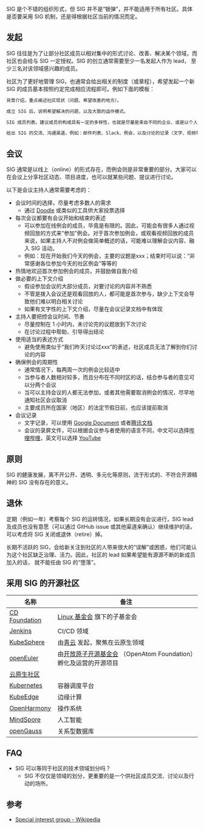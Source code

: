 SIG 是个不错的组织形式，但 SIG 并不是“银弹”，并不能适用于所有社区。具体是否要采用 SIG 机制，还是得根据社区当前的情况而定。

## 发起

SIG 往往是为了让部分社区成员以相对集中的形式讨论、改善、解决某个领域，而社区也会给与 SIG 一定授权。SIG 的创立通常需要至少一名发起人作为 lead，
至少三名对该领域感兴趣的成员。

社区为了更好地管理 SIG，也通常会给出相关的制度（或章程），希望发起一个新 SIG 的成员基本按照约定完成相应流程即可。例如下面的模板：

```markdown
背景介绍，重点阐述社区现状（问题、希望改善的地方）。

成立 SIG 后，说明希望解决的问题，以及大致的运作模式。

SIG 成员列表。建议成员的构成具有一定的多样性，也就是尽量是来自不同的企业、或是以个人身份加入。

给出 SIG 的交流、沟通渠道，例如：邮件列表、Slack、例会，以及讨论的记录（文字、视频等）。
```

## 会议

SIG 通常是以线上（online）的形式存在，而例会则是非常重要的部分。大家可以在会议上分享社区动态、项目进度，也可以就某些问题、提议进行讨论。

以下是会议主持人通常需要考虑的：

* 会议时间的选择，尽量考虑多数人的需求
  * 通过 [Doodle](https://doodle.com/en/) 或类似的工具供大家投票选择
* 每次会议都要有会议开始和结束的表述
  * 可以参加在线例会的成员，毕竟是有限的。因此，可能会有很多人通过视频回放的方式来“参加”例会。对于首次参加例会，或观看视频回放的成员来说，如果主持人不对例会做简单概述的话，可能难以理解会议内容、融入 SIG 活动。
  * 例如：现在开始我们今天的例会，主要的议题是xxx；结束时可以说：“非常感谢各位参加今天的社区例会”等等的
* 热情地欢迎首次参加例会的成员，并鼓励做自我介绍
* 做必要的上下文介绍
  * 假设参加会议的大部分成员，对要讨论的内容并不熟悉
  * 不管是拨入会议还是观看回放的人，都可能是首次参与，缺少上下文会导致他们难以明白相关讨论
  * 如果有文字性的上下文介绍，尽量在会议记录文档中有体现
* 主持人要把控会议时间、节奏
  * 尽量控制在 1 小时内，未讨论完的议题放到下次讨论
  * 在讨论过程中帮助、引导得出结论
* 使用适当的表述方式
  * 避免使用类似于“我们昨天讨论过xxx”的表述，社区成员无法了解到你们讨论的内容
* 确保例会的周期性
  * 通常情况下，每两周一次的例会比较适中
  * 当参与者人数相对较多，而且分布在不同时区的话，结合参与者的意见可以分两个会议
  * 当可以主持会议的人都无法参加，或者其他需要取消例会的情况，尽早地通知社区会议取消
  * 主要成员所在国家（地区）的法定节假日前，也应该提前取消
* 会议记录
  * 文字记录，可以使用 [Google Document](https://docs.google.com/document/u/0/) 或者[腾讯文档](https://docs.qq.com/)
  * 会议的录屏文件，可以根据会议参与者使用的语言不同，中文可以选择[哔哩哔哩](https://www.bilibili.com/)，英文可以选择 [YouTube](https://www.youtube.com/)

## 原则

SIG 的健康发展，离不开公开、透明、多元化等原则，流于形式的、不符合开源精神的 SIG 没有存在的意义。

## 退休

定期（例如一年）考察每个 SIG 的运转情况，如果长期没有会议进行，SIG lead 及成员也没有意愿（可以通过 GitHub issue 或其他渠道来确认）继续维护的话，
可以考虑将 SIG 关闭或退休（retire）掉。

长期不活跃的 SIG，会给新关注到社区的人带来很大的“误解”或困惑，他们可能认为这个社区缺乏治理、活力。因此，社区的 lead 如果希望能有源源不断的新成员加入的话，
就不能任由 SIG 的“堕落”。

## 采用 SIG 的开源社区

| 名称 | 备注 |
|---|---|
| [CD Foundation](https://github.com/cdfoundation/toc/tree/master/sigs)  | [Linux 基金会](https://www.linuxfoundation.org/) 旗下的子基金会 |
| [Jenkins](https://www.jenkins.io/sigs/) | CI/CD 领域 |
| [KubeSphere](https://github.com/kubesphere/community) | 由[青云](https://www.qingcloud.com/) 发起，聚焦在云原生领域 |
| [openEuler](https://www.openeuler.org/zh/sig/sig-list/) | 由[开放原子开源基金会](https://www.openatom.org/) （OpenAtom Foundation）孵化及运营的开源项目 |
| [云原生社区](https://cloudnative.to/community/sig/) | |
| [Kubernetes](https://github.com/kubernetes-sigs) | 容器调度平台 |
| [KubeEdge](https://github.com/kubeedge/community) | 边缘计算 |
| [OpenHarmony](https://gitee.com/openharmony/community/tree/master/sig) | 操作系统 |
| [MindSpore](https://gitee.com/mindspore/community/tree/master/sigs) | 人工智能 |
| [openGauss](https://gitee.com/opengauss/community) | 关系型数据库 |

## FAQ

* SIG 可以等同于社区的技术领域划分吗？
  * SIG 不仅仅是领域的划分，更重要的是一个供社区成员交流、讨论以及行动的场所。

## 参考

* [Special interest group - Wikipedia](https://en.wikipedia.org/wiki/Special_interest_group)
